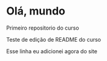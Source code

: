 # Olá, mundo
 Primeiro repositorio do curso

 Teste de edição de README do curso
 
 Esse linha eu adicionei agora do site
 
